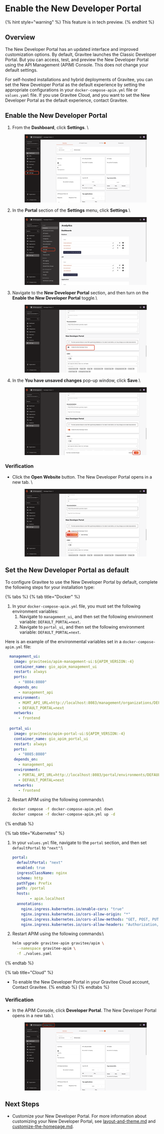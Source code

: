 # Enable the New Developer Portal

{% hint style="warning" %}
This feature is in tech preview.&#x20;
{% endhint %}

## Overview

The New Developer Portal has an updated interface and improved customization options. By default, Gravitee launches the Classic Developer Portal. But you can access, test, and preview the New Developer Portal using the API Management (APIM) Console. This does not change your default settings.&#x20;

For self-hosted installations and hybrid deployments of Gravitee, you can set the New Developer Portal as the default experience by setting the appropriate configurations in your `docker-compose-apim.yml` file or `values.yaml` file. If you use Gravitee Cloud, and you want to set the New Developer Portal as the default experience, contact Gravitee.&#x20;

## Enable the New Developer Portal

1.  From the **Dashboard**, click **Settings**. \


    <figure><img src="../../.gitbook/assets/image (436).png" alt=""><figcaption></figcaption></figure>
2.  In the **Portal** section of the **Settings** menu, click **Settings**.\


    <figure><img src="../../.gitbook/assets/image (438).png" alt=""><figcaption></figcaption></figure>
3.  Navigate to the **New Developer Portal** section, and then turn on the **Enable the New Developer Portal** toggle.\


    <figure><img src="../../.gitbook/assets/image (440).png" alt=""><figcaption></figcaption></figure>
4.  In the **You have unsaved changes** pop-up window, click **Save**.\


    <figure><img src="../../.gitbook/assets/image (441).png" alt=""><figcaption></figcaption></figure>

### Verification

*   Click the **Open Website** button. The New Developer Portal opens in a new tab. \


    <figure><img src="../../.gitbook/assets/image (442).png" alt=""><figcaption></figcaption></figure>

## Set the New Developer Portal as default

To configure Gravitee to use the New Developer Portal by default, complete the following steps for your installation type:

{% tabs %}
{% tab title="Docker" %}
1. In your `docker-compose-apim.yml` file, you must set the following environment variables:
   1. Navigate to `management_ui`, and then set the following environment variable: `DEFAULT_PORTAL=next`.&#x20;
   2. Navigate to `portal_ui`, and then set the following environment variable: `DEFAULT_PORTAL=next`.

Here is an example of the environmental variables set in a `docker-compose-apim.yml` file:

```yaml
  management_ui:
    image: graviteeio/apim-management-ui:${APIM_VERSION:-4}
    container_name: gio_apim_management_ui
    restart: always
    ports:
      - "8084:8080"
    depends_on:
      - management_api
    environment:
      - MGMT_API_URL=http://localhost:8083/management/organizations/DEFAULT/environments/DEFAULT/
      - DEFAULT_PORTAL=next
    networks:
      - frontend

  portal_ui:
    image: graviteeio/apim-portal-ui:${APIM_VERSION:-4}
    container_name: gio_apim_portal_ui
    restart: always
    ports:
      - "8085:8080"
    depends_on:
      - management_api
    environment:
      - PORTAL_API_URL=http://localhost:8083/portal/environments/DEFAULT
      - DEFAULT_PORTAL=next
    networks:
      - frontend 
```

2.  Restart APIM using the following commands:\


    ```bash
    docker compose -f docker-compose-apim.yml down
    docker compose -f docker-compose-apim.yml up -d
    ```
{% endtab %}

{% tab title="Kubernetes" %}
1.  In your `values.yml` file, navigate to the `portal` section, and then set `defaultPortal` to `"next"`:\


    ```yaml
    portal:
      defaultPortal: "next"
      enabled: true
      ingressClassName: nginx
      scheme: http
      pathType: Prefix
      path: /portal
      hosts:
            - apim.localhost
      annotations:
        nginx.ingress.kubernetes.io/enable-cors: "true"
        nginx.ingress.kubernetes.io/cors-allow-origin: "*"
        nginx.ingress.kubernetes.io/cors-allow-methods: "GET, POST, PUT, DELETE, OPTIONS"
        nginx.ingress.kubernetes.io/cors-allow-headers: "Authorization, Content-Type, X-Requested-With, Accept, Origin"
    ```
2.  Restart APIM using the following commands:\


    ```bash
    helm upgrade gravitee-apim gravitee/apim \
      --namespace gravitee-apim \
      -f ./values.yaml
    ```
{% endtab %}

{% tab title="Cloud" %}
* To enable the New Developer Portal in your Gravitee Cloud account, Contact Gravitee.
{% endtab %}
{% endtabs %}

### Verification&#x20;

*   In the APIM Console, click **Developer Portal**. The New Developer Portal opens in a new tab.\


    <figure><img src="../../.gitbook/assets/image (443).png" alt=""><figcaption></figcaption></figure>

## Next Steps

* Customize your New Developer Portal. For more information about customizing your New Developer Portal, see [layout-and-theme.md](layout-and-theme.md "mention") and [customize-the-homepage.md](customize-the-homepage.md "mention").
